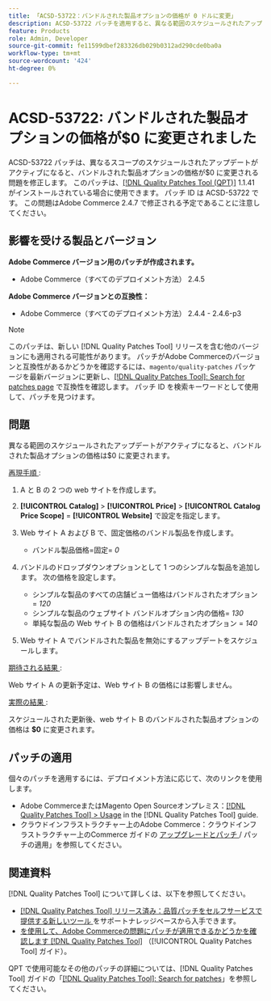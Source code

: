 ```yaml
---
title: 「ACSD-53722：バンドルされた製品オプションの価格が 0 ドルに変更」
description: ACSD-53722 パッチを適用すると、異なる範囲のスケジュールされたアップデートがアクティブになると、バンドルされた製品オプションの価格が$0 に変わるAdobe Commerceの問題を修正できます。
feature: Products
role: Admin, Developer
source-git-commit: fe11599dbef283326db029b0312ad290cde0ba0a
workflow-type: tm+mt
source-wordcount: '424'
ht-degree: 0%

---
```


# ACSD-53722: バンドルされた製品オプションの価格が$0 に変更されました

ACSD-53722 パッチは、異なるスコープのスケジュールされたアップデートがアクティブになると、バンドルされた製品オプションの価格が$0 に変更される問題を修正します。 このパッチは、[[!DNL Quality Patches Tool (QPT)]](https://experienceleague.adobe.com/ja/docs/commerce-knowledge-base/kb/announcements/commerce-announcements/magento-quality-patches-released-new-tool-to-self-serve-quality-patches) 1.1.41 がインストールされている場合に使用できます。 パッチ ID は ACSD-53722 です。 この問題はAdobe Commerce 2.4.7 で修正される予定であることに注意してください。

## 影響を受ける製品とバージョン

**Adobe Commerce バージョン用のパッチが作成されます。**

* Adobe Commerce（すべてのデプロイメント方法） 2.4.5

**Adobe Commerce バージョンとの互換性：**

* Adobe Commerce（すべてのデプロイメント方法） 2.4.4 - 2.4.6-p3

>[!NOTE]
>
>このパッチは、新しい [!DNL Quality Patches Tool] リリースを含む他のバージョンにも適用される可能性があります。 パッチがAdobe Commerceのバージョンと互換性があるかどうかを確認するには、`magento/quality-patches` パッケージを最新バージョンに更新し、[[!DNL Quality Patches Tool]: Search for patches page](https://experienceleague.adobe.com/tools/commerce-quality-patches/index.html?lang=ja) で互換性を確認します。 パッチ ID を検索キーワードとして使用して、パッチを見つけます。

## 問題

異なる範囲のスケジュールされたアップデートがアクティブになると、バンドルされた製品オプションの価格は$0 に変更されます。

<u> 再現手順 </u>:

1. A と B の 2 つの web サイトを作成します。
1. **[!UICONTROL Catalog]** > **[!UICONTROL Price]** > **[!UICONTROL Catalog Price Scope]** = **[!UICONTROL Website]** で設定を指定します。
1. Web サイト A および B で、固定価格のバンドル製品を作成します。

   * バンドル製品価格=固定= *0*

1. バンドルのドロップダウンオプションとして 1 つのシンプルな製品を追加します。 次の価格を設定します。

   * シンプルな製品のすべての店舗ビュー価格はバンドルされたオプション = *120*
   * シンプルな製品のウェブサイト バンドルオプション内の価格= *130*
   * 単純な製品の Web サイト B の価格はバンドルされたオプション = *140*

1. Web サイト A でバンドルされた製品を無効にするアップデートをスケジュールします。

<u> 期待される結果 </u>:

Web サイト A の更新予定は、Web サイト B の価格には影響しません。

<u> 実際の結果 </u>:

スケジュールされた更新後、web サイト B のバンドルされた製品オプションの価格は **$0** に変更されます。

## パッチの適用

個々のパッチを適用するには、デプロイメント方法に応じて、次のリンクを使用します。

* Adobe CommerceまたはMagento Open Sourceオンプレミス：[[!DNL Quality Patches Tool] > Usage](/help/tools/quality-patches-tool/usage.md) in the [!DNL Quality Patches Tool] guide.
* クラウドインフラストラクチャー上のAdobe Commerce：クラウドインフラストラクチャー上のCommerce ガイドの [ アップグレードとパッチ ](https://experienceleague.adobe.com/docs/commerce-cloud-service/user-guide/develop/upgrade/apply-patches.html?lang=ja)/ パッチの適用」を参照してください。

## 関連資料

[!DNL Quality Patches Tool] について詳しくは、以下を参照してください。

* [[!DNL Quality Patches Tool]  リリース済み：品質パッチをセルフサービスで提供する新しいツール ](https://experienceleague.adobe.com/ja/docs/commerce-knowledge-base/kb/announcements/commerce-announcements/magento-quality-patches-released-new-tool-to-self-serve-quality-patches) をサポートナレッジベースから入手できます。
* [ を使用して、Adobe Commerceの問題にパッチが適用できるかどうかを確認します  [!DNL Quality Patches Tool]](/help/tools/quality-patches-tool/patches-available-in-qpt/check-patch-for-magento-issue-with-magento-quality-patches.md) （[!UICONTROL Quality Patches Tool] ガイド）。


QPT で使用可能なその他のパッチの詳細については、[!DNL Quality Patches Tool] ガイドの「[[!DNL Quality Patches Tool]: Search for patches](https://experienceleague.adobe.com/tools/commerce-quality-patches/index.html?lang=ja)」を参照してください。
